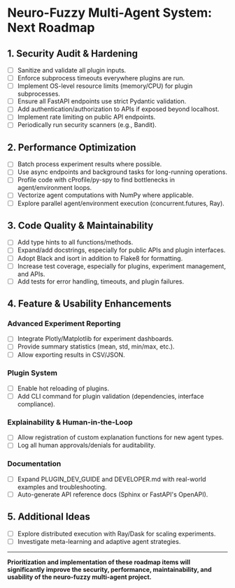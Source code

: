 # Neuro-Fuzzy Multi-Agent System: Next Roadmap

## 1. Security Audit & Hardening
- [ ] Sanitize and validate all plugin inputs.
- [ ] Enforce subprocess timeouts everywhere plugins are run.
- [ ] Implement OS-level resource limits (memory/CPU) for plugin subprocesses.
- [ ] Ensure all FastAPI endpoints use strict Pydantic validation.
- [ ] Add authentication/authorization to APIs if exposed beyond localhost.
- [ ] Implement rate limiting on public API endpoints.
- [ ] Periodically run security scanners (e.g., Bandit).

## 2. Performance Optimization
- [ ] Batch process experiment results where possible.
- [ ] Use async endpoints and background tasks for long-running operations.
- [ ] Profile code with cProfile/py-spy to find bottlenecks in agent/environment loops.
- [ ] Vectorize agent computations with NumPy where applicable.
- [ ] Explore parallel agent/environment execution (concurrent.futures, Ray).

## 3. Code Quality & Maintainability
- [ ] Add type hints to all functions/methods.
- [ ] Expand/add docstrings, especially for public APIs and plugin interfaces.
- [ ] Adopt Black and isort in addition to Flake8 for formatting.
- [ ] Increase test coverage, especially for plugins, experiment management, and APIs.
- [ ] Add tests for error handling, timeouts, and plugin failures.

## 4. Feature & Usability Enhancements
### Advanced Experiment Reporting
- [ ] Integrate Plotly/Matplotlib for experiment dashboards.
- [ ] Provide summary statistics (mean, std, min/max, etc.).
- [ ] Allow exporting results in CSV/JSON.

### Plugin System
- [ ] Enable hot reloading of plugins.
- [ ] Add CLI command for plugin validation (dependencies, interface compliance).

### Explainability & Human-in-the-Loop
- [ ] Allow registration of custom explanation functions for new agent types.
- [ ] Log all human approvals/denials for auditability.

### Documentation
- [ ] Expand PLUGIN_DEV_GUIDE and DEVELOPER.md with real-world examples and troubleshooting.
- [ ] Auto-generate API reference docs (Sphinx or FastAPI's OpenAPI).

## 5. Additional Ideas
- [ ] Explore distributed execution with Ray/Dask for scaling experiments.
- [ ] Investigate meta-learning and adaptive agent strategies.

---

**Prioritization and implementation of these roadmap items will significantly improve the security, performance, maintainability, and usability of the neuro-fuzzy multi-agent project.**
